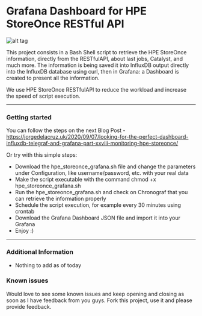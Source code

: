 Grafana Dashboard for HPE StoreOnce RESTful API
===================

![alt tag](https://jorgedelacruz.uk/wp-content/uploads/2020/09/grafana-hpestoreonce-002.png)

This project consists in a Bash Shell script to retrieve the HPE StoreOnce information, directly from the RESTfulAPI, about last jobs, Catalyst, and much more. The information is being saved it into InfluxDB output directly into the InfluxDB database using curl, then in Grafana: a Dashboard is created to present all the information.

We use HPE StoreOnce RESTfulAPI to reduce the workload and increase the speed of script execution. 

----------

### Getting started
You can follow the steps on the next Blog Post - https://jorgedelacruz.uk/2020/09/07/looking-for-the-perfect-dashboard-influxdb-telegraf-and-grafana-part-xxviii-monitoring-hpe-storeonce/

Or try with this simple steps:
* Download the hpe_storeonce_grafana.sh file and change the parameters under Configuration, like username/password, etc. with your real data
* Make the script executable with the command chmod +x hpe_storeonce_grafana.sh
* Run the hpe_storeonce_grafana.sh and check on Chronograf that you can retrieve the information properly
* Schedule the script execution, for example every 30 minutes using crontab
* Download the Grafana Dashboard JSON file and import it into your Grafana
* Enjoy :)


----------

### Additional Information
* Nothing to add as of today

### Known issues 
Would love to see some known issues and keep opening and closing as soon as I have feedback from you guys. Fork this project, use it and please provide feedback.